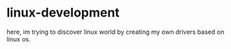 # linux-development
here, im trying to discover linux world by creating my own drivers based on linux os.
